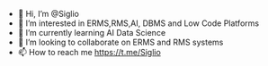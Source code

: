 - 👋 Hi, I’m @Siglio
- 👀 I’m interested in ERMS,RMS,AI, DBMS and Low Code Platforms
- 🌱 I’m currently learning AI Data Science
- 💞️ I’m looking to collaborate on ERMS and RMS systems
- 📫 How to reach me https://t.me/Siglio


<!---
Siglio/Siglio is a ✨ special ✨ repository because its `README.md` (this file) appears on your GitHub profile.
You can click the Preview link to take a look at your changes.
--->
